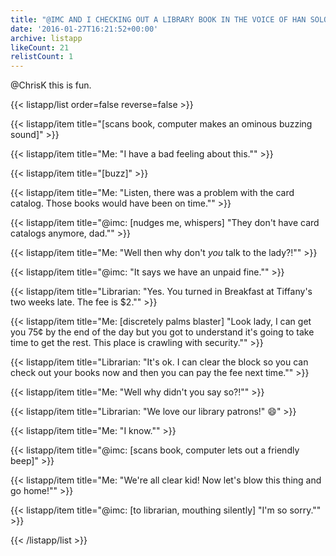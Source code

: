 ```yaml
---
title: "@IMC AND I CHECKING OUT A LIBRARY BOOK IN THE VOICE OF HAN SOLO \U0001F465"
date: '2016-01-27T16:21:52+00:00'
archive: listapp
likeCount: 21
relistCount: 1
---
```


@ChrisK this is fun.

{{< listapp/list order=false reverse=false >}}

   {{< listapp/item title="[scans book, computer makes an ominous buzzing sound]" >}}

   {{< listapp/item title="Me: \"I have a bad feeling about this.\"" >}}

   {{< listapp/item title="[buzz]" >}}

   {{< listapp/item title="Me: \"Listen, there was a problem with the card catalog. Those books would have been on time.\"" >}}

   {{< listapp/item title="@imc: [nudges me, whispers] \"They don't have card catalogs anymore, dad.\"" >}}

   {{< listapp/item title="Me: \"Well then why don't *you* talk to the lady?!\"" >}}

   {{< listapp/item title="@imc: \"It says we have an unpaid fine.\"" >}}

   {{< listapp/item title="Librarian: \"Yes. You turned in Breakfast at Tiffany's two weeks late. The fee is $2.\"" >}}

   {{< listapp/item title="Me: [discretely palms blaster] \"Look lady, I can get you 75¢ by the end of the day but you got to understand it's going to take time to get the rest. This place is crawling with security.\"" >}}

   {{< listapp/item title="Librarian: \"It's ok. I can clear the block so you can check out your books now and then you can pay the fee next time.\"" >}}

   {{< listapp/item title="Me: \"Well why didn't you say so?!\"" >}}

   {{< listapp/item title="Librarian: \"We love our library patrons!\" 😄" >}}

   {{< listapp/item title="Me: \"I know.\"" >}}

   {{< listapp/item title="@imc: [scans book, computer lets out a friendly beep]" >}}

   {{< listapp/item title="Me: \"We're all clear kid! Now let's blow this thing and go home!\"" >}}

   {{< listapp/item title="@imc: [to librarian, mouthing silently] \"I'm so sorry.\"" >}}

{{< /listapp/list >}}

